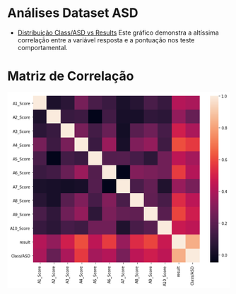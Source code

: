 # Análises Dataset ASD

+ [Distribuição Class/ASD vs Results](plot_asd_vs_results.html)
  Este gráfico demonstra a altíssima correlação entre a variável
  resposta e a pontuação nos teste comportamental.

# Matriz de Correlação

![matrix](correlation_matrix.png)

